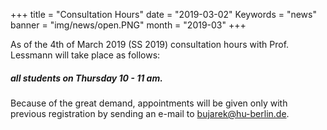 +++
title = "Consultation Hours"
date = "2019-03-02"
Keywords = "news"
banner = "img/news/open.PNG"
month = "2019-03"
+++
<!--more-->

 As of the 4th of March 2019 (SS 2019) consultation hours with Prof. Lessmann will take place as follows:

##### all students on Thursday 10 - 11 am.


Because of the great demand, appointments will be given only with previous registration by sending an e-mail to bujarek@hu-berlin.de.


<!--more-->
